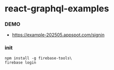 # react-graphql-examples

### DEMO

* https://example-202505.appspot.com/signin

### init

```
npm install -g firebase-tools\
firebase login
```
